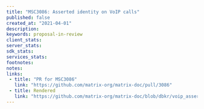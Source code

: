 ```yaml
---
title: "MSC3086: Asserted identity on VoIP calls"
published: false
created_at: "2021-04-01"
description:
keywords: proposal-in-review
client_stats:
server_stats:
sdk_stats:
services_stats:
footnotes:
notes:
links:
 - title: "PR for MSC3086"
   link: "https://github.com/matrix-org/matrix-doc/pull/3086"
 - title: Rendered
   link: "https://github.com/matrix-org/matrix-doc/blob/dbkr/voip_asserted_identity/proposals/3086-voip-asserted-identity.md"
---
```

